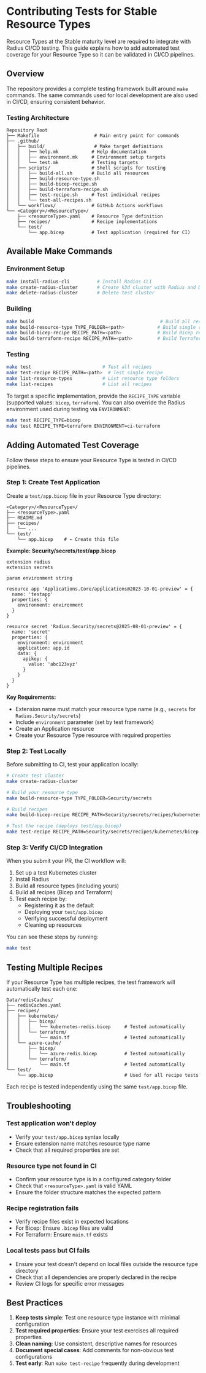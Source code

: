 # Contributing Tests for Stable Resource Types

Resource Types at the Stable maturity level are required to integrate with Radius CI/CD testing. This guide explains how to add automated test coverage for your Resource Type so it can be validated in CI/CD pipelines.

## Overview

The repository provides a complete testing framework built around `make` commands. The same commands used for local development are also used in CI/CD, ensuring consistent behavior.

### Testing Architecture

```
Repository Root
├── Makefile                    # Main entry point for commands
├── .github/
│   ├── build/                  # Make target definitions
│   │   ├── help.mk            # Help documentation
│   │   ├── environment.mk     # Environment setup targets
│   │   └── test.mk            # Testing targets
│   ├── scripts/               # Shell scripts for testing
│   │   ├── build-all.sh       # Build all resources
│   │   ├── build-resource-type.sh
│   │   ├── build-bicep-recipe.sh
│   │   ├── build-terraform-recipe.sh
│   │   ├── test-recipe.sh     # Test individual recipes
│   │   └── test-all-recipes.sh
│   └── workflows/             # GitHub Actions workflows
└── <Category>/<ResourceType>/
    ├── <resourceType>.yaml    # Resource Type definition
    ├── recipes/               # Recipe implementations
    └── test/
        └── app.bicep          # Test application (required for CI)
```

## Available Make Commands

### Environment Setup

```bash
make install-radius-cli          # Install Radius CLI
make create-radius-cluster       # Create k3d cluster with Radius and Dapr
make delete-radius-cluster       # Delete test cluster
```

### Building

```bash
make build                                              # Build all resources
make build-resource-type TYPE_FOLDER=<path>            # Build single resource type
make build-bicep-recipe RECIPE_PATH=<path>             # Build Bicep recipe
make build-terraform-recipe RECIPE_PATH=<path>         # Build Terraform recipe
```

### Testing

```bash
make test                          # Test all recipes
make test-recipe RECIPE_PATH=<path>  # Test single recipe
make list-resource-types           # List resource type folders
make list-recipes                  # List all recipes
```

To target a specific implementation, provide the `RECIPE_TYPE` variable (supported values: `bicep`, `terraform`). You can also override the Radius environment used during testing via `ENVIRONMENT`:

```bash
make test RECIPE_TYPE=bicep
make test RECIPE_TYPE=terraform ENVIRONMENT=ci-terraform
```

## Adding Automated Test Coverage

Follow these steps to ensure your Resource Type is tested in CI/CD pipelines.

### Step 1: Create Test Application

Create a `test/app.bicep` file in your Resource Type directory:

```
<Category>/<ResourceType>/
├── <resourceType>.yaml
├── README.md
├── recipes/
│   └── ...
└── test/
    └── app.bicep    # ← Create this file
```

**Example: Security/secrets/test/app.bicep**

```bicep
extension radius
extension secrets

param environment string

resource app 'Applications.Core/applications@2023-10-01-preview' = {
  name: 'testapp'
  properties: {
    environment: environment
  }
}

resource secret 'Radius.Security/secrets@2025-08-01-preview' = {
  name: 'secret'
  properties: {
    environment: environment
    application: app.id
    data: {
      apikey: {
        value: 'abc123xyz'
      }
    }
  }
}
```

**Key Requirements:**
- Extension name must match your resource type name (e.g., `secrets` for `Radius.Security/secrets`)
- Include `environment` parameter (set by test framework)
- Create an Application resource
- Create your Resource Type resource with required properties

### Step 2: Test Locally

Before submitting to CI, test your application locally:

```bash
# Create test cluster
make create-radius-cluster

# Build your resource type
make build-resource-type TYPE_FOLDER=Security/secrets

# Build recipes
make build-bicep-recipe RECIPE_PATH=Security/secrets/recipes/kubernetes/bicep

# Test the recipe (deploys test/app.bicep)
make test-recipe RECIPE_PATH=Security/secrets/recipes/kubernetes/bicep
```

### Step 3: Verify CI/CD Integration

When you submit your PR, the CI workflow will:

1. Set up a test Kubernetes cluster
2. Install Radius
3. Build all resource types (including yours)
4. Build all recipes (Bicep and Terraform)
5. Test each recipe by:
   - Registering it as the default
   - Deploying your `test/app.bicep`
   - Verifying successful deployment
   - Cleaning up resources

You can see these steps by running:

```bash
make test
```

## Testing Multiple Recipes

If your Resource Type has multiple recipes, the test framework will automatically test each one:

```
Data/redisCaches/
├── redisCaches.yaml
├── recipes/
│   ├── kubernetes/
│   │   ├── bicep/
│   │   │   └── kubernetes-redis.bicep     # Tested automatically
│   │   └── terraform/
│   │       └── main.tf                    # Tested automatically
│   └── azure-cache/
│       ├── bicep/
│       │   └── azure-redis.bicep          # Tested automatically
│       └── terraform/
│           └── main.tf                    # Tested automatically
└── test/
    └── app.bicep                          # Used for all recipe tests
```

Each recipe is tested independently using the same `test/app.bicep` file.

## Troubleshooting

### Test application won't deploy

- Verify your `test/app.bicep` syntax locally
- Ensure extension name matches resource type name
- Check that all required properties are set

### Resource type not found in CI

- Confirm your resource type is in a configured category folder
- Check that `<resourceType>.yaml` is valid YAML
- Ensure the folder structure matches the expected pattern

### Recipe registration fails

- Verify recipe files exist in expected locations
- For Bicep: Ensure `.bicep` files are valid
- For Terraform: Ensure `main.tf` exists

### Local tests pass but CI fails

- Ensure your test doesn't depend on local files outside the resource type directory
- Check that all dependencies are properly declared in the recipe
- Review CI logs for specific error messages

## Best Practices

1. **Keep tests simple**: Test one resource type instance with minimal configuration
2. **Test required properties**: Ensure your test exercises all required properties
3. **Clean naming**: Use consistent, descriptive names for resources
4. **Document special cases**: Add comments for non-obvious test configurations
5. **Test early**: Run `make test-recipe` frequently during development